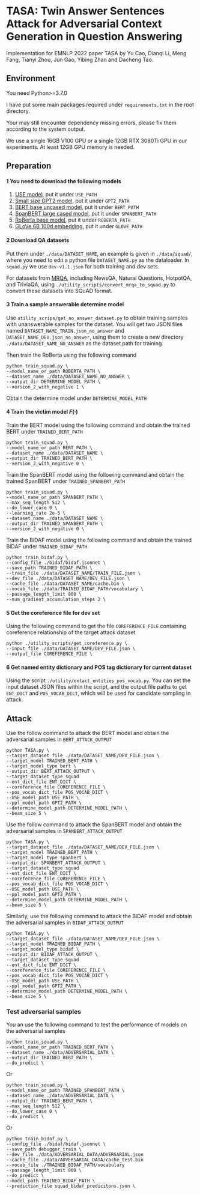 # TASA: Twin Answer Sentences Attack for Adversarial Context Generation in Question Answering
Implementation for EMNLP 2022 paper TASA by Yu Cao, Dianqi Li, Meng Fang, Tianyi Zhou, Jun Gao, Yibing Zhan and Dacheng 
Tao.

## Environment

You need Python>=3.7.0

I have put some main packages required under `requirements.txt` in the root directory.

Your may still encounter dependency missing errors, please fix them according to the system output.

We use a single 16GB V100 GPU or a single 12GB RTX 3080Ti GPU in our experiments. At least 12GB GPU memory is needed.

## Preparation

#### 1 You need to download the following models
1. [USE model](https://tfhub.dev/google/universal-sentence-encoder/4), put it under `USE_PATH`
2. [Small size GPT2 model](https://huggingface.co/gpt2/), put it under `GPT2_PATH`
3. [BERT base uncased model](https://huggingface.co/bert-base-uncased), put it under `BERT_PATH`
4. [SpanBERT large cased model](https://huggingface.co/SpanBERT/spanbert-large-cased), put it under `SPANBERT_PATH`
5. [RoBerta base model](https://huggingface.co/roberta-base), put it under `ROBERTA_PATH`
6. [GLoVe 6B 100d embedding](https://nlp.stanford.edu/data/glove.6B.zip), put it under `GLOVE_PATH`

#### 2 Download QA datasets 
Put them under `./data/DATASET_NAME`, an example is given in `./data/squad/`, where 
you need to edit a python file `DATASET_NAME.py` as the dataloader. In `squad.py` we use `dev-v1.1.json` for
both training and dev sets.

For datasets from [MRQA](https://github.com/mrqa/MRQA-Shared-Task-2019), including NewsQA, Natural Questions, 
HotpotQA, and TriviaQA, using `./utility_scripts/convert_mrqa_to_squad.py` to convert these datasets into SQuAD format.

#### 3 Train a sample answerable determine model

Use `utility_scrips/get_no_answer_dataset.py` to obtain training samples with unanswerable samples for the dataset.
You will get two JSON files named `DATASET_NAME_TRAIN.json_no_answer` and `DATASET_NAME_DEV.json_no_answer`, using 
them to create a new directory `./data/DATASET_NAME_NO_ANSWER` as the dataset path for training.

Then train the RoBerta using the following command
```
python train_squad.py \
--model_name_or_path ROBERTA_PATH \
--dataset_name ./data/DATASET_NAME_NO_ANSWER \
--output_dir DETERMINE_MODEL_PATH \
--version_2_with_negative 1 \
```
Obtain the determine model under `DETERMINE_MODEL_PATH`

#### 4 Train the victim model $F(\cdot)$
Train the BERT model using the following command and obtain the trained BERT under `TRAINED_BERT_PATH`
```
python train_squad.py \
--model_name_or_path BERT_PATH \
--dataset_name ./data/DATASET_NAME \
--output_dir TRAINED_BERT_PATH \
--version_2_with_negative 0 \
```
Train the SpanBERT model using the following command and obtain the trained SpanBERT under `TRAINED_SPANBERT_PATH`
```
python train_squad.py \
--model_name_or_path SPANBERT_PATH \
--max_seq_length 512 \
--do_lower_case 0 \
--learning_rate 2e-5 \
--dataset_name ./data/DATASET_NAME \
--output_dir TRAINED_SPANBERT_PATH \
--version_2_with_negative 0 \
```
Train the BiDAF model using the following command and obtain the trained BiDAF under `TRAINED_BIDAF_PATH`
```
python train_bidaf.py \
--config_file ./bidaf/bidaf.jsonnet \
--save_path TRAINED_BIDAF_PATH \
--train_file ./data/DATASET_NAME/TRAIN_FILE.json \
--dev_file ./data/DATASET_NAME/DEV_FILE.json \
--cache_file ./data/DATASET_NAME/cache.bin \
--vocab_file ./data/TRAINED_BIDAF_PATH/vocabulary \
--passage_length_limit 800 \
--num_gradient_accumulation_steps 2 \
```

#### 5 Get the coreference file for dev set
Using the following command to get the file `COREFERENCE_FILE` containing coreference relationship of the target attack dataset
```
python ./utility_scripts/get_coreference.py \
--input_file ./data/DATASET_NAME/DEV_FILE.json \
--output_file COREFERENCE_FILE \
```

#### 6 Get named entity dictionary and POS tag dictionary for current dataset
Using the script `./utility/extact_entities_pos_vocab.py`. You can set the input dataset JSON files within the script,
and the output file paths to get `ENT_DICT` and `POS_VOCAB_DICT`, which will be used for candidate sampling in attack.

## Attack
Use the follow command to attack the BERT model and obtain the adversarial samples in `BERT_ATTACK_OUTPUT`
```
python TASA.py \
--target_dataset_file ./data/DATASET_NAME/DEV_FILE.json \
--target_model TRAINED_BERT_PATH \
--target_model_type bert \
--output_dir BERT_ATTACK_OUTPUT \
--target_dataset_type squad
--ent_dict_file ENT_DICT \
--coreference_file COREFERENCE_FILE \
--pos_vocab_dict_file POS_VOCAB_DICT \
--USE_model_path USE_PATH \
--ppl_model_path GPT2_PATH \
--determine_model_path DETERMINE_MODEL_PATH \
--beam_size 5 \
```

Use the follow command to attack the SpanBERT model and obtain the adversarial samples in `SPANBERT_ATTACK_OUTPUT`
```
python TASA.py \
--target_dataset_file ./data/DATASET_NAME/DEV_FILE.json \
--target_model TRAINED_BERT_PATH \
--target_model_type spanbert \
--output_dir SPANBERT_ATTACK_OUTPUT \
--target_dataset_type squad
--ent_dict_file ENT_DICT \
--coreference_file COREFERENCE_FILE \
--pos_vocab_dict_file POS_VOCAB_DICT \
--USE_model_path USE_PATH \
--ppl_model_path GPT2_PATH \
--determine_model_path DETERMINE_MODEL_PATH \
--beam_size 5 \
```

Similarly, use the following command to attack the BiDAF model and obtain the adversarial samples in `BIDAF_ATTACK_OUTPUT`
```
python TASA.py \
--target_dataset_file ./data/DATASET_NAME/DEV_FILE.json \
--target_model TRAINED_BIDAF_PATH \
--target_model_type bidaf \
--output_dir BIDAF_ATTACK_OUTPUT \
--target_dataset_type squad
--ent_dict_file ENT_DICT \
--coreference_file COREFERENCE_FILE \
--pos_vocab_dict_file POS_VOCAB_DICT \
--USE_model_path USE_PATH \
--ppl_model_path GPT2_PATH \
--determine_model_path DETERMINE_MODEL_PATH \
--beam_size 5 \
```

### Test adversarial samples
You an use the following command to test the performance of models on the adversarial samples
```
python train_squad.py \
--model_name_or_path TRAINED_BERT_PATH \
--dataset_name ./data/ADVERSARIAL_DATA \
--output_dir TRAINED_BERT_PATH \
--do_predict \
```
Or
```
python train_squad.py \
--model_name_or_path TRAINED_SPANBERT_PATH \
--dataset_name ./data/ADVERSARIAL_DATA \
--output_dir TRAINED_BERT_PATH \
--max_seq_length 512 \
--do_lower_case 0 \
--do_predict \
```
Or
```
python train_bidaf.py \
--config_file ./bidaf/bidaf.jsonnet \
--save_path debugger_train \
--dev_file ./data/ADVERSARIAL_DATA/ADVERSARIAL.json
--cache_file ./data/ADVERSARIAL_DATA/cache_test.bin
--vocab_file ./TRAINED_BIDAF_PATH/vocabulary
--passage_length_limit 800 \
--do_predict \
--model_path TRAINED_BIDAF_PATH \
--prediction_file squad_bidaf_predicitons.json \
```
